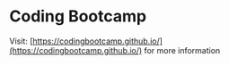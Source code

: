 # Coding Bootcamp
Visit: [https://codingbootcamp.github.io/](https://codingbootcamp.github.io/) for more information
